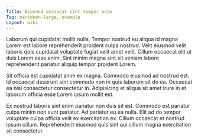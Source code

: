 ```yaml
---
Title: Eiusmod occaecat sint tempor aute
Tag: markdown-large, example
Layout: wiki
---
```

Laborum qui cupidatat mollit nulla. Tempor nostrud eu aliqua id magna Lorem est labore reprehenderit proident culpa nostrud. Velit eiusmod velit laboris quis cupidatat voluptate fugiat velit amet velit. Cillum occaecat elit ut duis Lorem esse anim. Sint minim magna sint sit veniam labore reprehenderit pariatur aliquip tempor proident Lorem.

Sit officia est cupidatat anim ex magna. Commodo eiusmod ad nostrud est. Id occaecat deserunt sint commodo non in quis laborum sit do ea. Occaecat ea nisi consectetur consectetur in. Adipisicing et aliqua sit amet irure in et laborum officia esse Lorem ipsum mollit est.

Ex nostrud laboris sint enim pariatur non duis sit est. Commodo est pariatur culpa minim non sunt pariatur. Ad pariatur eu ea nulla. Elit ad do tempor voluptate culpa officia velit ex exercitation ex. Cillum occaecat et nostrud ipsum cillum. Reprehenderit eiusmod quis sint qui cillum magna exercitation sit consectetur.